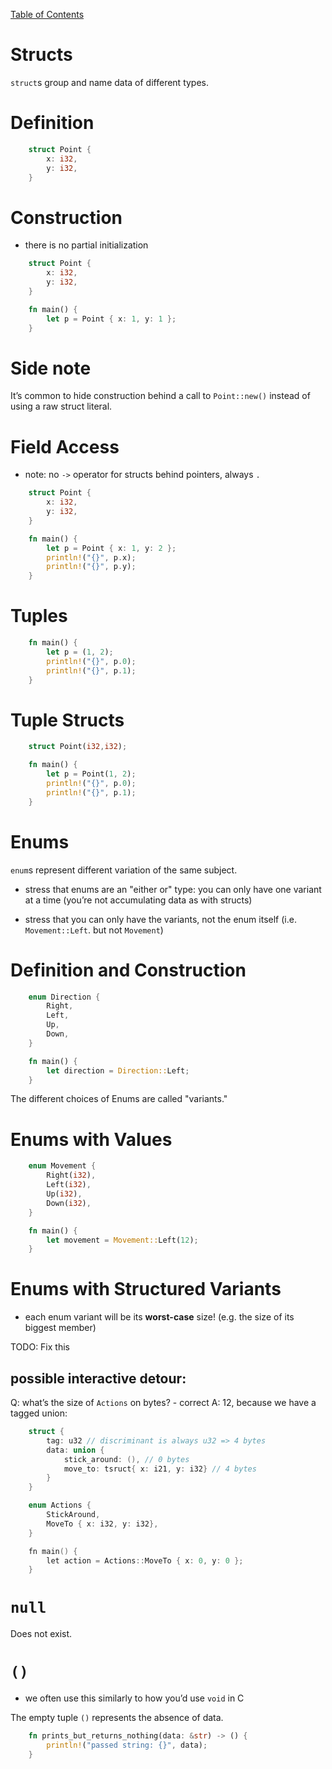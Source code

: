 [Table of Contents](./index.html)

Structs
=======

`struct`s group and name data of different types.

Definition
==========
```rust
    struct Point {
        x: i32,
        y: i32,
    }
```

Construction
============

-   there is no partial initialization

<!-- -->
```rust
    struct Point {
        x: i32,
        y: i32,
    }

    fn main() {
        let p = Point { x: 1, y: 1 };
    }
```

Side note
=========

It’s common to hide construction behind a call to `Point::new()` instead
of using a raw struct literal.

Field Access
============

-   note: no `->` operator for structs behind pointers, always `.`

<!-- -->

```rust
    struct Point {
        x: i32,
        y: i32,
    }

    fn main() {
        let p = Point { x: 1, y: 2 };
        println!("{}", p.x);
        println!("{}", p.y);
    }
```
Tuples
======

```rust
    fn main() {
        let p = (1, 2);
        println!("{}", p.0);
        println!("{}", p.1);
    }
```
Tuple Structs
=============

```rust
    struct Point(i32,i32);

    fn main() {
        let p = Point(1, 2);
        println!("{}", p.0);
        println!("{}", p.1);
    }
```
Enums
=====

`enum`s represent different variation of the same subject.

-   stress that enums are an "either or" type: you can only have one
    variant at a time (you’re not accumulating data as with structs)

-   stress that you can only have the variants, not the enum itself
    (i.e. `Movement::Left`. but not `Movement`)

Definition and Construction
===========================
```rust
    enum Direction {
        Right,
        Left,
        Up,
        Down,
    }

    fn main() {
        let direction = Direction::Left;
    }
```
The different choices of Enums are called "variants."

Enums with Values
=================

```rust
    enum Movement {
        Right(i32),
        Left(i32),
        Up(i32),
        Down(i32),
    }

    fn main() {
        let movement = Movement::Left(12);
    }
```
Enums with Structured Variants
==============================

-   each enum variant will be its **worst-case** size! (e.g. the size of
    its biggest member)

TODO: Fix this
## **possible interactive detour:** 

Q: what’s the size of `Actions` on
bytes? - correct A: 12, because we have a tagged union:

```c
    struct {
        tag: u32 // discriminant is always u32 => 4 bytes
        data: union {
            stick_around: (), // 0 bytes
            move_to: tsruct{ x: i21, y: i32} // 4 bytes
        }
    }

    enum Actions {
        StickAround,
        MoveTo { x: i32, y: i32},
    }

    fn main() {
        let action = Actions::MoveTo { x: 0, y: 0 };
    }
```

`null`
======

Does not exist.

`()`
====

-   we often use this similarly to how you’d use `void` in C

The empty tuple `()` represents the absence of data.

```rust
    fn prints_but_returns_nothing(data: &str) -> () {
        println!("passed string: {}", data);
    }
```
